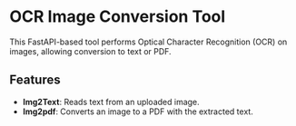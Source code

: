 # OCR Image Conversion Tool

This FastAPI-based tool performs Optical Character Recognition (OCR) on images, allowing conversion to text or PDF.

## Features

- **Img2Text**: Reads text from an uploaded image.
- **Img2pdf**: Converts an image to a PDF with the extracted text.
